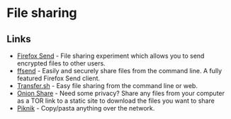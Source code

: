 # File sharing

## Links

* [Firefox Send](https://github.com/mozilla/send) - File sharing experiment which allows you to send encrypted files to other users.
* [ffsend](https://github.com/timvisee/ffsend) - Easily and securely share files from the command line. A fully featured Firefox Send client.
* [Transfer.sh](https://transfer.sh/) - Easy file sharing from the command line or web.
* [Onion Share](https://onionshare.org/) - Need some privacy? Share any files from your computer as a TOR link to a static site to download the files you want to share
* [Piknik](https://github.com/jedisct1/piknik) - Copy/pasta anything over the network.

